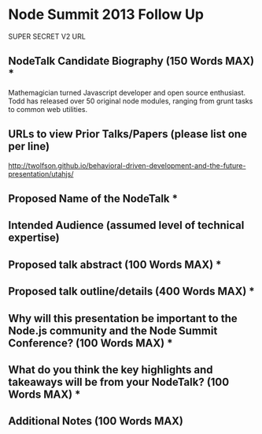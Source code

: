# Node Summit 2013 Follow Up
SUPER SECRET V2 URL

## NodeTalk Candidate Biography (150 Words MAX) *
Mathemagician turned Javascript developer and open source enthusiast. Todd has released over 50 original node modules, ranging from grunt tasks to common web utilities.

## URLs to view Prior Talks/Papers (please list one per line)
http://twolfson.github.io/behavioral-driven-development-and-the-future-presentation/utahjs/

## Proposed Name of the NodeTalk *

## Intended Audience (assumed level of technical expertise)

## Proposed talk abstract (100 Words MAX) *

## Proposed talk outline/details (400 Words MAX) *

## Why will this presentation be important to the Node.js community and the Node Summit Conference? (100 Words MAX) *

## What do you think the key highlights and takeaways will be from your NodeTalk? (100 Words MAX) *

## Additional Notes (100 Words MAX)